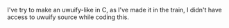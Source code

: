 I've try to make an uwuify-like in C, as I've made it in the train,
I didn't have access to uwuify source while coding this.